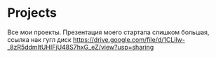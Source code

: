 # Projects
Все мои проекты.
Презентация моего стартапа слишком большая, ссылка нак гугл диск https://drive.google.com/file/d/1CLilw-_8zR5ddmItUHIFjU48S7hxG_eZ/view?usp=sharing
